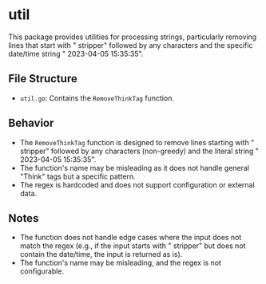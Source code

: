 # util

This package provides utilities for processing strings, particularly removing lines that start with " stripper" followed by any characters and the specific date/time string " 2023-04-05 15:35:35".

## File Structure
- `util.go`: Contains the `RemoveThinkTag` function.

## Behavior
- The `RemoveThinkTag` function is designed to remove lines starting with " stripper" followed by any characters (non-greedy) and the literal string " 2023-04-05 15:35:35".
- The function's name may be misleading as it does not handle general "Think" tags but a specific pattern.
- The regex is hardcoded and does not support configuration or external data.

## Notes
- The function does not handle edge cases where the input does not match the regex (e.g., if the input starts with " stripper" but does not contain the date/time, the input is returned as is).
- The function's name may be misleading, and the regex is not configurable.
